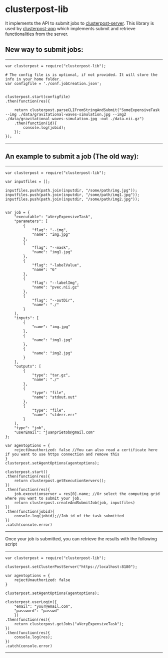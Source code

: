 # clusterpost-lib

It implements the API to submit jobs to [clusterpost-server](https://www.npmjs.com/package/clusterpost-server).
This library is used by [clusterpost-app](https://www.npmjs.com/package/clusterpost-app) which implements
submit and retrieve functionalities from the server. 

## New way to submit jobs: 

---
	var clusterpost = require("clusterpost-lib");

	# The config file is is optional, if not provided. It will store the info in your home folder. 
	var configfile = './conf.jobCreation.json';


	clusterpost.start(configfile)
    .then(function(res){

        return clusterpost.parseCLIFromStringAndSubmit("SomeExpensiveTask --img ./data/gravitational-waves-simulation.jpg --img2 ./data/gravitational-waves-simulation.jpg -out ./data.nii.gz")
        .then(function(id){
            console.log(jobid);
        });
    });
---


## An example to submit a job (The old way):

----
	var clusterpost = require("clusterpost-lib");

	var inputfiles = [];

	inputfiles.push(path.join(inputdir, "/some/path/img.jpg"));
	inputfiles.push(path.join(inputdir, "/some/path/img1.jpg"));
	inputfiles.push(path.join(inputdir, "/some/path/img2.jpg"));


	var job = {
	    "executable": "aVeryExpensiveTask",
	    "parameters": [
	        {
	            "flag": "--img",
	            "name": "img.jpg"
	        },
	        {
	            "flag": "--mask",
	            "name": "img1.jpg"
	        },
	        {
	        	"flag": "-labelValue",
	        	"name": "6"
	        },
	        {
	            "flag": "--labelImg",
	            "name": "pvec.nii.gz"
	        },
	        {
	        	"flag": "--outDir",
	            "name": "./"	
	        }
	    ],
	    "inputs": [
	        {
	            "name": "img.jpg"
	        },
	        {
	            "name": "img1.jpg"
	        },
	        {
	            "name": "img2.jpg"
	        }
	    ],
	    "outputs": [
	        {
	            "type": "tar.gz",
	            "name": "./"
	        },
	        {
	            "type": "file",
	            "name": "stdout.out"
	        },
	        {
	            "type": "file",
	            "name": "stderr.err"
	        }
	    ],
	    "type": "job",
	    "userEmail": "juanprietob@gmail.com"
	};

	var agentoptions = {
		rejectUnauthorized: false //You can also read a certificate here if you want to use https connection and remove this
	}
	clusterpost.setAgentOptions(agentoptions);

	clusterpost.start()
	.then(function(res){
		return clusterpost.getExecutionServers();
	})
	.then(function(res){
		job.executionserver = res[0].name; //Or select the computing grid where you want to submit your job.
		return clusterpost.createAndSubmitJob(job, inputfiles)
	})
	.then(function(jobid){
		console.log(jobid);//Job id of the task submitted
	})
	.catch(console.error)
----


Once your job is submitted, you can retrieve the results with the following script

----
	var clusterpost = require("clusterpost-lib");

	clusterpost.setClusterPostServer("https://localhost:8180");

	var agentoptions = {
		rejectUnauthorized: false
	}

	clusterpost.setAgentOptions(agentoptions);

	clusterpost.userLogin({
		"email": "your@email.com",
		"password": "passwd"
		})
	.then(function(res){
	    return clusterpost.getJobs("aVeryExpensiveTask");
	})
	.then(function(res){
	    console.log(res);
	})
	.catch(console.error)
----
